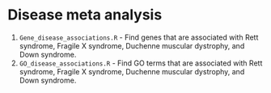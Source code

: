 # Disease meta analysis
1. `Gene_disease_associations.R` - Find genes that are associated with Rett syndrome, Fragile X syndrome, Duchenne muscular dystrophy, and Down syndrome.
2. `GO_disease_associations.R` - Find GO terms that are associated with Rett syndrome, Fragile X syndrome, Duchenne muscular dystrophy, and Down syndrome.
